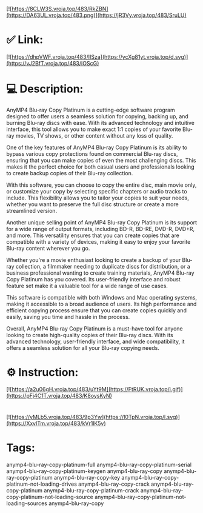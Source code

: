[![https://8CLW3S.vroja.top/483/RkZBN](https://DA63UL.vroja.top/483.png)](https://jR3Vy.vroja.top/483/SruLU)
# ✅ Link:
[![https://dhpVWF.vroja.top/483/IISza](https://ycXg81yt.vroja.top/d.svg)](https://vJ2BfT.vroja.top/483/IOScG)
# 💻 Description:
AnyMP4 Blu-ray Copy Platinum is a cutting-edge software program designed to offer users a seamless solution for copying, backing up, and burning Blu-ray discs with ease. With its advanced technology and intuitive interface, this tool allows you to make exact 1:1 copies of your favorite Blu-ray movies, TV shows, or other content without any loss of quality.

One of the key features of AnyMP4 Blu-ray Copy Platinum is its ability to bypass various copy protections found on commercial Blu-ray discs, ensuring that you can make copies of even the most challenging discs. This makes it the perfect choice for both casual users and professionals looking to create backup copies of their Blu-ray collection.

With this software, you can choose to copy the entire disc, main movie only, or customize your copy by selecting specific chapters or audio tracks to include. This flexibility allows you to tailor your copies to suit your needs, whether you want to preserve the full disc structure or create a more streamlined version.

Another unique selling point of AnyMP4 Blu-ray Copy Platinum is its support for a wide range of output formats, including BD-R, BD-RE, DVD-R, DVD+R, and more. This versatility ensures that you can create copies that are compatible with a variety of devices, making it easy to enjoy your favorite Blu-ray content wherever you go.

Whether you're a movie enthusiast looking to create a backup of your Blu-ray collection, a filmmaker needing to duplicate discs for distribution, or a business professional wanting to create training materials, AnyMP4 Blu-ray Copy Platinum has you covered. Its user-friendly interface and robust feature set make it a valuable tool for a wide range of use cases.

This software is compatible with both Windows and Mac operating systems, making it accessible to a broad audience of users. Its high performance and efficient copying process ensure that you can create copies quickly and easily, saving you time and hassle in the process.

Overall, AnyMP4 Blu-ray Copy Platinum is a must-have tool for anyone looking to create high-quality copies of their Blu-ray discs. With its advanced technology, user-friendly interface, and wide compatibility, it offers a seamless solution for all your Blu-ray copying needs.

# ⚙️ Instruction:
[![https://a2u06gH.vroja.top/483/uYt9M](https://FtRUK.vroja.top/i.gif)](https://pFj4C1T.vroja.top/483/K8oysKyN)
#
[![https://yMLb5.vroja.top/483/9p3Yw](https://I0TpN.vroja.top/l.svg)](https://XxvlTm.vroja.top/483/kVr1lK5v)
# Tags:
anymp4-blu-ray-copy-platinum-full anymp4-blu-ray-copy-platinum-serial anymp4-blu-ray-copy-platinum-keygen anymp4-blu-ray-copy anymp4-blu-ray-copy-platinum anymp4-blu-ray-copy-key anymp4-blu-ray-copy-platinum-not-loading-drives anymp4-blu-ray-copy-crack anymp4-blu-ray-copy-platinum anymp4-blu-ray-copy-platinum-crack anymp4-blu-ray-copy-platinum-not-loading-source anymp4-blu-ray-copy-platinum-not-loading-sources anymp4-blu-ray-copy





